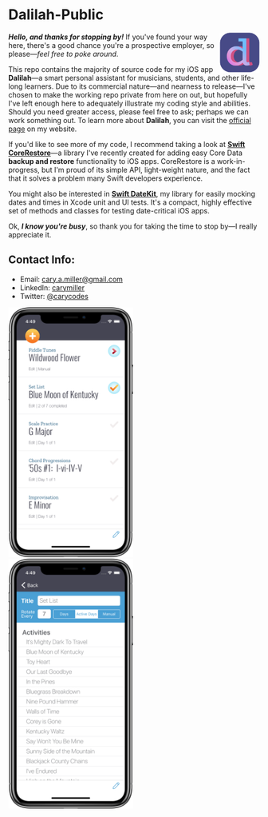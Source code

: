 # Dalilah-Public

<img src="promo/icon_masked.png" width="80
" title="iPhone X" align="right">***Hello, and thanks for stopping by!*** If you've found your way here, there's a good chance you're a prospective employer, so please—*feel free to poke around*. 

This repo contains the majority of source code for my iOS app **Dalilah**—a smart personal assistant for musicians, students, and other life-long learners. Due to its commercial nature—and nearness to release—I've chosen to make the working repo private from here on out, but hopefully I've left enough here to adequately illustrate my coding style and abilities. Should you need greater access, please feel free to ask; perhaps we can work something out. To learn more about **Dalilah**, you can visit the [official page](https://cmillerco.com/dalilah) on my website.

If you'd like to see more of my code, I recommend taking a look at [**Swift CoreRestore**](https://github.com/cmilr/swift-core-restore)—a library I've recently created for adding easy Core Data **backup and restore** functionality to iOS apps. CoreRestore is a work-in-progress, but I'm proud of its simple API, light-weight nature, and the fact that it solves a problem many Swift developers experience.

You might also be interested in [**Swift DateKit**](https://github.com/cmilr/swift-datekit), my library for easily mocking dates and times in Xcode unit and UI tests. It's a compact, highly effective set of methods and classes for testing date-critical iOS apps.

Ok, ***I know you're busy***, so thank you for taking the time to stop by—I really appreciate it. 

## Contact Info:

- Email: cary.a.miller@gmail.com
- LinkedIn: [carymiller](https://www.linkedin.com/in/carymiller/)
- Twitter: [@carycodes](https://twitter.com/carycodes)

<img src="promo/iPhone-X-01MasterScreen_framed.png" width="250" title="iPhone X">&nbsp;&nbsp;&nbsp;&nbsp;&nbsp;<img src="promo/iPhone-X-02DetailScreen_framed.png" width="250" title="iPhone X">&nbsp;&nbsp;&nbsp;&nbsp;&nbsp;
